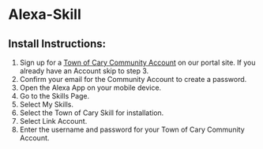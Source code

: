 # Alexa-Skill
## Install Instructions:

1. Sign up for a [Town of Cary Community Account](https://services.townofcary.org/CommunitiesSelfReg) on our portal site.  If you already have an Account skip to step 3.
2. Confirm your email for the Community Account to create a password.
3. Open the Alexa App on your mobile device.
4. Go to the Skills Page.
5. Select My Skills.
6. Select the Town of Cary Skill for installation.
7. Select Link Account.
8. Enter the username and password for your Town of Cary Community Account.
